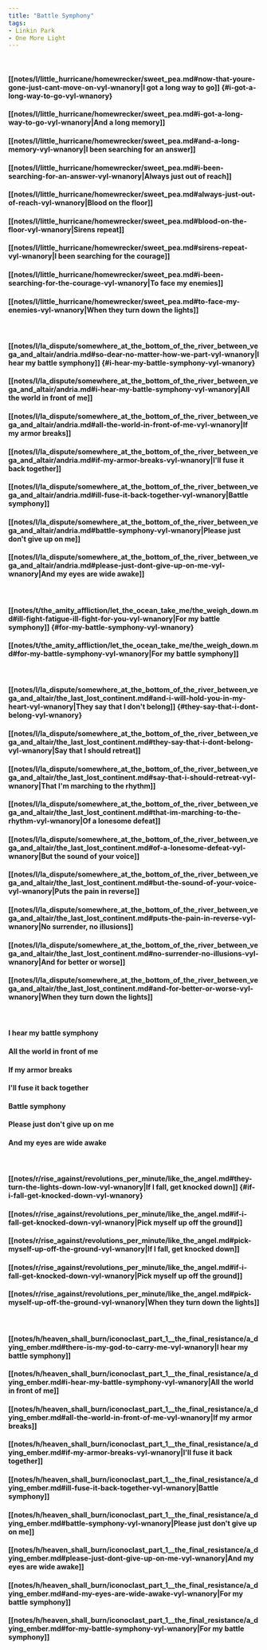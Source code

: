 ```yaml
---
title: "Battle Symphony"
tags:
- Linkin Park
- One More Light
---
```

&nbsp;
#### [[notes/l/little_hurricane/homewrecker/sweet_pea.md#now-that-youre-gone-just-cant-move-on-vyl-wnanory|I got a long way to go]] {#i-got-a-long-way-to-go-vyl-wnanory}
#### [[notes/l/little_hurricane/homewrecker/sweet_pea.md#i-got-a-long-way-to-go-vyl-wnanory|And a long memory]]
#### [[notes/l/little_hurricane/homewrecker/sweet_pea.md#and-a-long-memory-vyl-wnanory|I been searching for an answer]]
#### [[notes/l/little_hurricane/homewrecker/sweet_pea.md#i-been-searching-for-an-answer-vyl-wnanory|Always just out of reach]]
#### [[notes/l/little_hurricane/homewrecker/sweet_pea.md#always-just-out-of-reach-vyl-wnanory|Blood on the floor]]
#### [[notes/l/little_hurricane/homewrecker/sweet_pea.md#blood-on-the-floor-vyl-wnanory|Sirens repeat]]
#### [[notes/l/little_hurricane/homewrecker/sweet_pea.md#sirens-repeat-vyl-wnanory|I been searching for the courage]]
#### [[notes/l/little_hurricane/homewrecker/sweet_pea.md#i-been-searching-for-the-courage-vyl-wnanory|To face my enemies]]
#### [[notes/l/little_hurricane/homewrecker/sweet_pea.md#to-face-my-enemies-vyl-wnanory|When they turn down the lights]]
&nbsp;
#### [[notes/l/la_dispute/somewhere_at_the_bottom_of_the_river_between_vega_and_altair/andria.md#so-dear-no-matter-how-we-part-vyl-wnanory|I hear my battle symphony]] {#i-hear-my-battle-symphony-vyl-wnanory}
#### [[notes/l/la_dispute/somewhere_at_the_bottom_of_the_river_between_vega_and_altair/andria.md#i-hear-my-battle-symphony-vyl-wnanory|All the world in front of me]]
#### [[notes/l/la_dispute/somewhere_at_the_bottom_of_the_river_between_vega_and_altair/andria.md#all-the-world-in-front-of-me-vyl-wnanory|If my armor breaks]]
#### [[notes/l/la_dispute/somewhere_at_the_bottom_of_the_river_between_vega_and_altair/andria.md#if-my-armor-breaks-vyl-wnanory|I'll fuse it back together]]
#### [[notes/l/la_dispute/somewhere_at_the_bottom_of_the_river_between_vega_and_altair/andria.md#ill-fuse-it-back-together-vyl-wnanory|Battle symphony]]
#### [[notes/l/la_dispute/somewhere_at_the_bottom_of_the_river_between_vega_and_altair/andria.md#battle-symphony-vyl-wnanory|Please just don't give up on me]]
#### [[notes/l/la_dispute/somewhere_at_the_bottom_of_the_river_between_vega_and_altair/andria.md#please-just-dont-give-up-on-me-vyl-wnanory|And my eyes are wide awake]]
&nbsp;
#### [[notes/t/the_amity_affliction/let_the_ocean_take_me/the_weigh_down.md#ill-fight-fatigue-ill-fight-for-you-vyl-wnanory|For my battle symphony]] {#for-my-battle-symphony-vyl-wnanory}
#### [[notes/t/the_amity_affliction/let_the_ocean_take_me/the_weigh_down.md#for-my-battle-symphony-vyl-wnanory|For my battle symphony]]
&nbsp;
#### [[notes/l/la_dispute/somewhere_at_the_bottom_of_the_river_between_vega_and_altair/the_last_lost_continent.md#and-i-will-hold-you-in-my-heart-vyl-wnanory|They say that I don't belong]] {#they-say-that-i-dont-belong-vyl-wnanory}
#### [[notes/l/la_dispute/somewhere_at_the_bottom_of_the_river_between_vega_and_altair/the_last_lost_continent.md#they-say-that-i-dont-belong-vyl-wnanory|Say that I should retreat]]
#### [[notes/l/la_dispute/somewhere_at_the_bottom_of_the_river_between_vega_and_altair/the_last_lost_continent.md#say-that-i-should-retreat-vyl-wnanory|That I'm marching to the rhythm]]
#### [[notes/l/la_dispute/somewhere_at_the_bottom_of_the_river_between_vega_and_altair/the_last_lost_continent.md#that-im-marching-to-the-rhythm-vyl-wnanory|Of a lonesome defeat]]
#### [[notes/l/la_dispute/somewhere_at_the_bottom_of_the_river_between_vega_and_altair/the_last_lost_continent.md#of-a-lonesome-defeat-vyl-wnanory|But the sound of your voice]]
#### [[notes/l/la_dispute/somewhere_at_the_bottom_of_the_river_between_vega_and_altair/the_last_lost_continent.md#but-the-sound-of-your-voice-vyl-wnanory|Puts the pain in reverse]]
#### [[notes/l/la_dispute/somewhere_at_the_bottom_of_the_river_between_vega_and_altair/the_last_lost_continent.md#puts-the-pain-in-reverse-vyl-wnanory|No surrender, no illusions]]
#### [[notes/l/la_dispute/somewhere_at_the_bottom_of_the_river_between_vega_and_altair/the_last_lost_continent.md#no-surrender-no-illusions-vyl-wnanory|And for better or worse]]
#### [[notes/l/la_dispute/somewhere_at_the_bottom_of_the_river_between_vega_and_altair/the_last_lost_continent.md#and-for-better-or-worse-vyl-wnanory|When they turn down the lights]]
&nbsp;
#### I hear my battle symphony
#### All the world in front of me
#### If my armor breaks
#### I'll fuse it back together
#### Battle symphony
#### Please just don't give up on me
#### And my eyes are wide awake
&nbsp;
#### [[notes/r/rise_against/revolutions_per_minute/like_the_angel.md#they-turn-the-lights-down-low-vyl-wnanory|If I fall, get knocked down]] {#if-i-fall-get-knocked-down-vyl-wnanory}
#### [[notes/r/rise_against/revolutions_per_minute/like_the_angel.md#if-i-fall-get-knocked-down-vyl-wnanory|Pick myself up off the ground]]
#### [[notes/r/rise_against/revolutions_per_minute/like_the_angel.md#pick-myself-up-off-the-ground-vyl-wnanory|If I fall, get knocked down]]
#### [[notes/r/rise_against/revolutions_per_minute/like_the_angel.md#if-i-fall-get-knocked-down-vyl-wnanory|Pick myself up off the ground]]
#### [[notes/r/rise_against/revolutions_per_minute/like_the_angel.md#pick-myself-up-off-the-ground-vyl-wnanory|When they turn down the lights]]
&nbsp;
#### [[notes/h/heaven_shall_burn/iconoclast_part_1__the_final_resistance/a_dying_ember.md#there-is-my-god-to-carry-me-vyl-wnanory|I hear my battle symphony]]
#### [[notes/h/heaven_shall_burn/iconoclast_part_1__the_final_resistance/a_dying_ember.md#i-hear-my-battle-symphony-vyl-wnanory|All the world in front of me]]
#### [[notes/h/heaven_shall_burn/iconoclast_part_1__the_final_resistance/a_dying_ember.md#all-the-world-in-front-of-me-vyl-wnanory|If my armor breaks]]
#### [[notes/h/heaven_shall_burn/iconoclast_part_1__the_final_resistance/a_dying_ember.md#if-my-armor-breaks-vyl-wnanory|I'll fuse it back together]]
#### [[notes/h/heaven_shall_burn/iconoclast_part_1__the_final_resistance/a_dying_ember.md#ill-fuse-it-back-together-vyl-wnanory|Battle symphony]]
#### [[notes/h/heaven_shall_burn/iconoclast_part_1__the_final_resistance/a_dying_ember.md#battle-symphony-vyl-wnanory|Please just don't give up on me]]
#### [[notes/h/heaven_shall_burn/iconoclast_part_1__the_final_resistance/a_dying_ember.md#please-just-dont-give-up-on-me-vyl-wnanory|And my eyes are wide awake]]
#### [[notes/h/heaven_shall_burn/iconoclast_part_1__the_final_resistance/a_dying_ember.md#and-my-eyes-are-wide-awake-vyl-wnanory|For my battle symphony]]
#### [[notes/h/heaven_shall_burn/iconoclast_part_1__the_final_resistance/a_dying_ember.md#for-my-battle-symphony-vyl-wnanory|For my battle symphony]]

